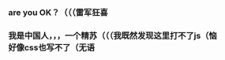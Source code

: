 ### <p Style=“font-size:100px”>are you OK？（（（雷军狂喜</p>
### <p Style=“font-size:100px”>我是中国人，，，一个精苏（（（我既然发现这里打不了js（恼<br>好像css也写不了（无语</p>
